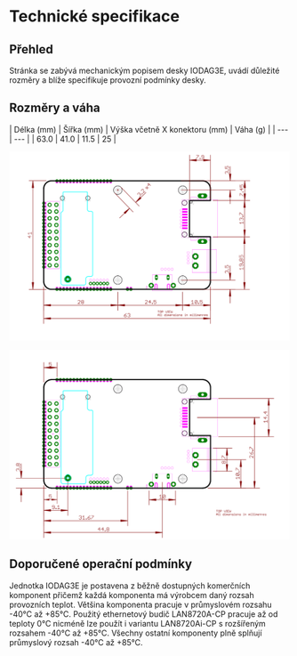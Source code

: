 # Technické specifikace

## Přehled

Stránka se zabývá mechanickým popisem desky IODAG3E, uvádí důležité rozměry a blíže specifikuje provozní podmínky desky.

## Rozměry a váha

| Délka \(mm\) | Šířka \(mm\) | Výška včetně X konektoru \(mm\) | Váha \(g\) |
| --- | --- |
| 63.0 | 41.0 | 11.5 | 25 |

![Rozm&#x11B;rov&#xFD; n&#xE1;&#x10D;rtek desky IODAG3E - obrysy desky a rozm&#xED;st&#x11B;n&#xED; otvor&#x16F;. ](../../../../.gitbook/assets/iodag3e_170725_dimensions_a.svg)

![Rozm&#x11B;rov&#xFD; n&#xE1;&#x10D;rtek desky IODAG3E - rozm&#xED;st&#x11B;n&#xED; a velikosti konektor&#x16F;.](../../../../.gitbook/assets/iodag3e_170725_dimensions_b.svg)

## Doporučené operační podmínky

Jednotka IODAG3E je postavena z běžně dostupných komerčních komponent přičemž každá komponenta má výrobcem daný rozsah provozních teplot. Většina komponenta pracuje v průmyslovém rozsahu -40°C až +85°C. Použitý ethernetový budič LAN8720A-CP pracuje až od teploty 0°C nicméně lze použít i variantu LAN8720Ai-CP s rozšířeným rozsahem -40°C až +85°C. Všechny ostatní komponenty plně splňují průmyslový rozsah -40°C až +85°C. 

## 





